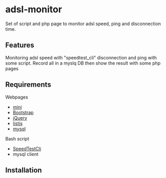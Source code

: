 # adsl-monitor
Set of script and php page to monitor adsl speed, ping and disconnection time.

## Features
Monitoring adsl speed with "speedtest_cli" disconnection and ping with some script. Record all in a myslq DB then show the result with some php pages

## Requirements
Webpages
 - [mini](https://github.com/panique/mini)
 - [Bootstrap](http://getbootstrap.com/)
 - [jQuery](http://jquery.com)
 - [listjs](http://www.listjs.com/)
 - [mysql](http://www.mysql.com/)

Bash script
 - [SpeedTestCli](https://github.com/sivel/speedtest-cli)
 - mysql client

## Installation
